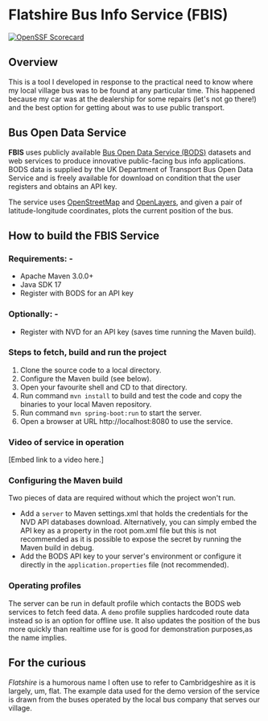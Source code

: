# Flatshire Bus Info Service (FBIS)

[![OpenSSF Scorecard](https://api.scorecard.dev/projects/github.com/Simon-Payne/fbis/badge)](https://scorecard.dev/viewer/?uri=github.com/Simon-Payne/fbis)

## Overview
This is a tool I developed in response to the practical need to know where my local village bus was to be found at any 
particular time. This happened because my car was at the dealership for some repairs (let's not go there!) and the best option for getting about 
was to use public transport.

## Bus Open Data Service
**FBIS** uses publicly available [Bus Open Data Service (BODS)](https://data.bus-data.dft.gov.uk/) datasets and web services to produce innovative public-facing
bus info applications. BODS data is supplied by the UK Department of Transport Bus Open Data Service and is freely available for download on condition that the user registers and obtains an API key.

The service uses [OpenStreetMap](https://www.openstreetmap.org/) and [OpenLayers](https://openlayers.org/), and given a pair of latitude-longitude coordinates, plots the current position of the bus.

## How to build the FBIS Service

### Requirements: -
 * Apache Maven 3.0.0+
 * Java SDK 17
 * Register with BODS for an API key

### Optionally: -
 * Register with NVD for an API key (saves time running the Maven build).

### Steps to fetch, build and run the project
1. Clone the source code to a local directory.
2. Configure the Maven build (see below). 
2. Open your favourite shell and CD to that directory.
3. Run command `mvn install` to build and test the code and copy the binaries to your local Maven repository.
4. Run command `mvn spring-boot:run` to start the server.
5. Open a browser at URL http://localhost:8080 to use the service.

### Video of service in operation
[Embed link to a video here.]

### Configuring the Maven build
Two pieces of data are required without which the project won't run.

 * Add a `server` to Maven settings.xml that holds the credentials for the NVD API databases download.
Alternatively, you can simply embed the API key as a property in the root pom.xml file but this is not recommended as it is possible to expose the secret by running the Maven build in debug.
 * Add the BODS API key to your server's environment or configure it directly in the `application.properties` file (not recommended).

### Operating profiles
The server can be run in default profile which contacts the BODS web services to fetch feed data.
A `demo` profile supplies hardcoded route data instead so is an option for offline use. It also updates the position of the bus more quickly than realtime use for is good for demonstration purposes,as the name implies.

## For the curious
*Flatshire* is a humorous name I often use to refer to Cambridgeshire as it is largely, um, flat.
The example data used for the demo version of the service is drawn from the buses operated by
the local bus company that serves our village.
